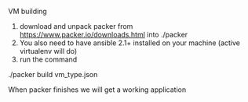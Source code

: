 VM building

1. download and unpack packer from https://www.packer.io/downloads.html into ./packer
2. You also need to have ansible 2.1+ installed on your machine (active virtualenv will do)
3. run the command

./packer build vm_type.json

When packer finishes we will get a working application
